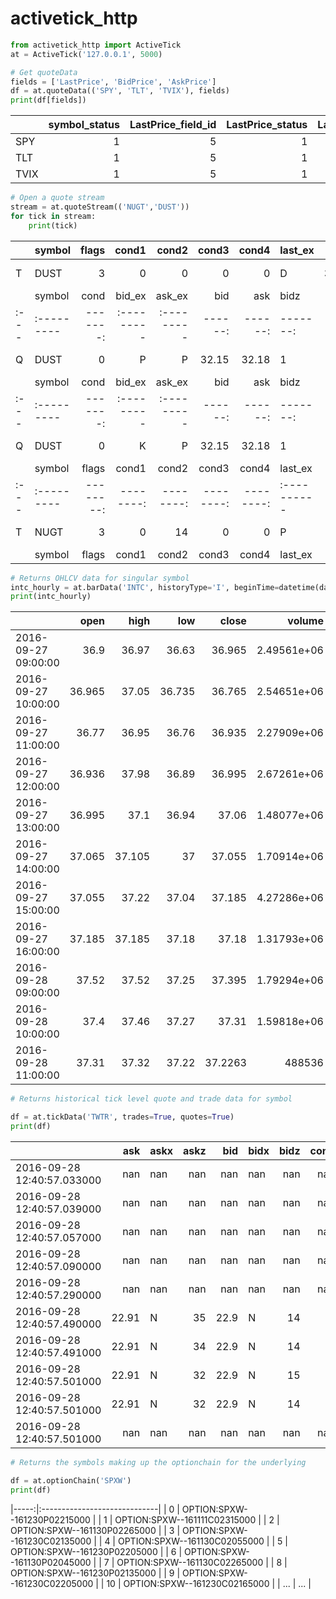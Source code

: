 activetick_http
=================

```python
from activetick_http import ActiveTick
at = ActiveTick('127.0.0.1', 5000)

# Get quoteData
fields = ['LastPrice', 'BidPrice', 'AskPrice']
df = at.quoteData(('SPY', 'TLT', 'TVIX'), fields)
print(df[fields])
```

|      |   symbol_status |   LastPrice_field_id |   LastPrice_status |   LastPrice_datatype |   LastPrice |   BidPrice_field_id |   BidPrice_status |   BidPrice_datatype |   BidPrice |   AskPrice_field_id |   AskPrice_status |   AskPrice_datatype |   AskPrice |
|:-----|----------------:|---------------------:|-------------------:|---------------------:|------------:|--------------------:|------------------:|--------------------:|-----------:|--------------------:|------------------:|--------------------:|-----------:|
| SPY  |               1 |                    5 |                  1 |                    7 |      215.57 |                   6 |                 1 |                   7 |     215.39 |                   7 |                 1 |                   7 |     215.47 |
| TLT  |               1 |                    5 |                  1 |                    7 |      138.7  |                   6 |                 1 |                   7 |     137.8  |                   7 |                 1 |                   7 |     138.92 |
| TVIX |               1 |                    5 |                  1 |                    7 |       17.94 |                   6 |                 1 |                   7 |      18.15 |                   7 |                 1 |                   7 |      18.16 |


```python
# Open a quote stream
stream = at.quoteStream(('NUGT','DUST'))
for tick in stream:
    print(tick)
```
|    | symbol   |   flags |   cond1 |   cond2 |   cond3 |   cond4 | last_ex   |    last |   lastz | datetime                   |
|:---|:---------|--------:|--------:|--------:|--------:|--------:|:----------|--------:|--------:|:---------------------------|
| T  | DUST     |       3 |       0 |       0 |       0 |       0 | D         | 32.1719 |    1000 | 2016-09-28 14:16:32.534000 |
|    | symbol   |   cond | bid_ex   | ask_ex   |   bid |   ask |   bidz |   askz | datetime                   |
|:---|:---------|-------:|:---------|:---------|------:|------:|-------:|-------:|:---------------------------|
| Q  | DUST     |      0 | P        | P        | 32.15 | 32.18 |      1 |      5 | 2016-09-28 14:16:32.758000 |
|    | symbol   |   cond | bid_ex   | ask_ex   |   bid |   ask |   bidz |   askz | datetime                   |
|:---|:---------|-------:|:---------|:---------|------:|------:|-------:|-------:|:---------------------------|
| Q  | DUST     |      0 | K        | P        | 32.15 | 32.18 |      1 |      5 | 2016-09-28 14:16:33.442000 |
|    | symbol   |   flags |   cond1 |   cond2 |   cond3 |   cond4 | last_ex   |   last |   lastz | datetime                   |
|:---|:---------|--------:|--------:|--------:|--------:|--------:|:----------|-------:|--------:|:---------------------------|
| T  | NUGT     |       3 |       0 |      14 |       0 |       0 | P         |  19.86 |     101 | 2016-09-28 14:16:33.518000 |
|    | symbol   |   flags |   cond1 |   cond2 |   cond3 |   cond4 | last_ex   |   last |   lastz | datetime                   |


```python
# Returns OHLCV data for singular symbol
intc_hourly = at.barData('INTC', historyType='I', beginTime=datetime(datetime.now().year, 9, 27))
print(intc_hourly)
```

|                     |   open |   high |    low |   close |           volume |
|:--------------------|-------:|-------:|-------:|--------:|-----------------:|
| 2016-09-27 09:00:00 | 36.9   | 36.97  | 36.63  | 36.965  |      2.49561e+06 |
| 2016-09-27 10:00:00 | 36.965 | 37.05  | 36.735 | 36.765  |      2.54651e+06 |
| 2016-09-27 11:00:00 | 36.77  | 36.95  | 36.76  | 36.935  |      2.27909e+06 |
| 2016-09-27 12:00:00 | 36.936 | 37.98  | 36.89  | 36.995  |      2.67261e+06 |
| 2016-09-27 13:00:00 | 36.995 | 37.1   | 36.94  | 37.06   |      1.48077e+06 |
| 2016-09-27 14:00:00 | 37.065 | 37.105 | 37     | 37.055  |      1.70914e+06 |
| 2016-09-27 15:00:00 | 37.055 | 37.22  | 37.04  | 37.185  |      4.27286e+06 |
| 2016-09-27 16:00:00 | 37.185 | 37.185 | 37.18  | 37.18   |      1.31793e+06 |
| 2016-09-28 09:00:00 | 37.52  | 37.52  | 37.25  | 37.395  |      1.79294e+06 |
| 2016-09-28 10:00:00 | 37.4   | 37.46  | 37.27  | 37.31   |      1.59818e+06 |
| 2016-09-28 11:00:00 | 37.31  | 37.32  | 37.22  | 37.2263 | 488536           |

```python
# Returns historical tick level quote and trade data for symbol

df = at.tickData('TWTR', trades=True, quotes=True)
print(df)
```

|                            |    ask | askx   |   askz |   bid | bidx   |   bidz |   cond |   cond1 |   cond2 |   cond3 |   cond4 |     last | lastx   |   lastz | type   |
|:---------------------------|-------:|:-------|-------:|------:|:-------|-------:|-------:|--------:|--------:|--------:|--------:|---------:|:--------|--------:|:-------|
| 2016-09-28 12:40:57.033000 | nan    | nan    |    nan | nan   | nan    |    nan |    nan |       0 |       0 |       0 |       0 |  22.905  | D       |     100 | T      |
| 2016-09-28 12:40:57.039000 | nan    | nan    |    nan | nan   | nan    |    nan |    nan |       0 |       0 |       0 |       0 |  22.9044 | D       |     100 | T      |
| 2016-09-28 12:40:57.057000 | nan    | nan    |    nan | nan   | nan    |    nan |    nan |       0 |       0 |       0 |       0 |  22.9044 | D       |     800 | T      |
| 2016-09-28 12:40:57.090000 | nan    | nan    |    nan | nan   | nan    |    nan |    nan |       0 |       0 |       0 |       0 |  22.905  | D       |     700 | T      |
| 2016-09-28 12:40:57.290000 | nan    | nan    |    nan | nan   | nan    |    nan |    nan |       0 |       0 |       0 |       0 |  22.905  | K       |     100 | T      |
| 2016-09-28 12:40:57.490000 |  22.91 | N      |     35 |  22.9 | N      |     14 |      0 |     nan |     nan |     nan |     nan | nan      | nan     |     nan | Q      |
| 2016-09-28 12:40:57.491000 |  22.91 | N      |     34 |  22.9 | N      |     14 |      0 |     nan |     nan |     nan |     nan | nan      | nan     |     nan | Q      |
| 2016-09-28 12:40:57.501000 |  22.91 | N      |     32 |  22.9 | N      |     15 |      0 |     nan |     nan |     nan |     nan | nan      | nan     |     nan | Q      |
| 2016-09-28 12:40:57.501000 |  22.91 | N      |     32 |  22.9 | N      |     14 |      0 |     nan |     nan |     nan |     nan | nan      | nan     |     nan | Q      |
| 2016-09-28 12:40:57.501000 | nan    | nan    |    nan | nan   | nan    |    nan |    nan |       0 |       0 |       0 |       0 |  22.9    | P       |     100 | T      |

```python
# Returns the symbols making up the optionchain for the underlying

df = at.optionChain('SPXW')
print(df)
```

|-----:|:-----------------------------|
|    0 | OPTION:SPXW--161230P02215000 |
|    1 | OPTION:SPXW--161111C02315000 |
|    2 | OPTION:SPXW--161130P02265000 |
|    3 | OPTION:SPXW--161230C02135000 |
|    4 | OPTION:SPXW--161130C02055000 |
|    5 | OPTION:SPXW--161230P02205000 |
|    6 | OPTION:SPXW--161130P02045000 |
|    7 | OPTION:SPXW--161130C02265000 |
|    8 | OPTION:SPXW--161230P02135000 |
|    9 | OPTION:SPXW--161230C02205000 |
|   10 | OPTION:SPXW--161230C02165000 |
|  ... | ...                          |
